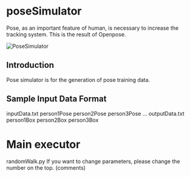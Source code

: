 # poseSimulator
Pose, as an important feature of human, is necessary to increase the tracking system. 
This is the result of Openpose. 

![PoseSimulator](http://www.consortium.ri.cmu.edu/data/openpose/OpenPose1.png)

## Introduction
Pose simulator is for the generation of pose training data. 

## Sample Input Data Format
inputData.txt
person1Pose person2Pose person3Pose ...
outputData.txt
person1Box person2Box person3Box

# Main executor
randomWalk.py
If you want to change parameters, please change the number on the top. (comments)
